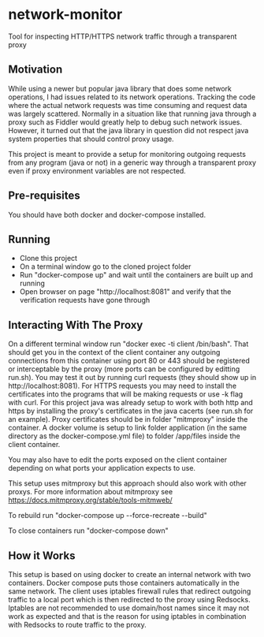 # network-monitor
Tool for inspecting HTTP/HTTPS network traffic through a transparent proxy

## Motivation

While using a newer but popular java library that does some network operations, I had issues related to its network operations. Tracking the code where the actual network requests was time consuming and request data was largely scattered. Normally in a situation like that running java through a proxy such as Fiddler would greatly help to debug such network issues. However, it turned out that the java library in question did not respect java system properties that should control proxy usage.

This project is meant to provide a setup for monitoring outgoing requests from any program (java or not) in a generic way through a transparent proxy even if proxy environment variables are not respected.

## Pre-requisites

You should have both docker and docker-compose installed.

## Running

* Clone this project
* On a terminal window go to the cloned project folder
* Run "docker-compose up" and wait until the containers are built up and running
* Open browser on page "http://localhost:8081" and verify that the verification requests have gone through

## Interacting With The Proxy

On a different terminal window run "docker exec -ti client /bin/bash". That should get you in the context of the client container any outgoing connections from this container using port 80 or 443 should be registered or interceptable by the proxy (more ports can be configured by editting run.sh). You may test it out by running curl requests (they should show up in http://localhost:8081). For HTTPS requests you may need to install the certificates into the programs that will be making requests or use -k flag with curl. For this project java was already setup to work with both http and https by installing the proxy's certificates in the java cacerts (see run.sh for an example). Proxy certificates should be in folder "mitmproxy" inside the container. A docker volume is setup to link folder application (in the same directory as the docker-compose.yml file) to folder /app/files inside the client container. 

You may also have to edit the ports exposed on the client container depending on what ports your application expects to use.

This setup uses mitmproxy but this approach should also work with other proxys. For more information about mitmproxy see https://docs.mitmproxy.org/stable/tools-mitmweb/

To rebuild run "docker-compose up --force-recreate --build"

To close containers run "docker-compose down"

## How it Works

This setup is based on using docker to create an internal network with two containers. Docker compose puts those containers automatically in the same network. The client uses iptables firewall rules that redirect outgoing traffic to a local port which is then redirected to the proxy using Redsocks. Iptables are not recommended to use domain/host names since it may not work as expected and that is the reason for using iptables in combination with Redsocks to route traffic to the proxy. 

